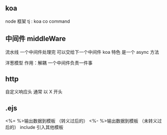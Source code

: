 ## koa
node 框架
tj : koa co command

## 中间件 middleWare
流水线
一个中间件处理完 可以交给下一个中间件
koa 特色
是一个 async 方法

洋葱模型
作用：解耦 一个中间件负责一件事
## http
自定义响应头 通常 以 X 开头

## .ejs
<%= %>输出数据到模板 （转义过后的）
<%- %>输出数据到模板 （未转义过后的）
include 引入其他模板